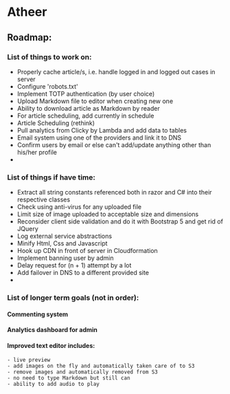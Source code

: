 # Atheer
## Roadmap:
### List of things to work on:
- Properly cache article/s, i.e. handle logged in and logged out cases in server
- Configure 'robots.txt'
- Implement TOTP authentication (by user choice)
- Upload Markdown file to editor when creating new one
- Ability to download article as Markdown by reader
- For article scheduling, add currently in schedule
- Article Scheduling (rethink)
- Pull analytics from Clicky by Lambda and add data to tables
- Email system using one of the providers and link it to DNS
- Confirm users by email or else can't add/update anything other than his/her profile
- 

### List of things if have time:
- Extract all string constants referenced both in razor and C# into their respective classes
- Check using anti-virus for any uploaded file
- Limit size of image uploaded to acceptable size and dimensions
- Reconsider client side validation and do it with Bootstrap 5 and get rid of JQuery
- Log external service abstractions
- Minify Html, Css and Javascript
- Hook up CDN in front of server in Cloudformation
- Implement banning user by admin
- Delay request for (n + 1) attempt by a lot
- Add failover in DNS to a different provided site
- 

### List of longer term goals (not in order):

#### Commenting system
#### Analytics dashboard for admin
#### Improved text editor includes:
    - live preview
    - add images on the fly and automatically taken care of to S3
    - remove images and automatically removed from S3
    - no need to type Markdown but still can
    - ability to add audio to play